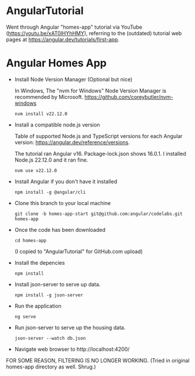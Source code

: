 # AngularTutorial
Went through Angular "homes-app" tutorial via YouTube (https://youtu.be/xAT0lHYhHMY), referring to the (outdated) tutorial web pages at https://angular.dev/tutorials/first-app.

# Angular Homes App
- Install Node Version Manager (Optional but nice)
  
  In Windows, The "nvm for Windows" Node Version Manager is recommended by Microsoft.
  https://github.com/coreybutler/nvm-windows

  `nvm install v22.12.0`

- Install a compatible node.js version

  Table of supported Node.js and TypeScript versions for each Angular version:
  https://angular.dev/reference/versions.

  The tutorial ran Angular v16.  Package-lock.json shows 16.0.1.
  I installed Node.js 22.12.0 and it ran fine.

  `nvm use v22.12.0`

- Install Angular if you don't have it installed

  `npm install -g @angular/cli`

- Clone this branch to your local machine

  `git clone -b homes-app-start git@github.com:angular/codelabs.git homes-app`

- Once the code has been downloaded

  `cd homes-app`

  (I copied to "AngularTutorial" for GitHub.com upload)

- Install the depencies

  `npm install` 

- Install json-server to serve up data.

  `npm install -g json-server`

- Run the application

  `ng serve`

- Run json-server to serve up the housing data.
  
  `json-server --watch db.json`

- Navigate web browser to http://localhost:4200/

FOR SOME REASON, FILTERING IS NO LONGER WORKING.
(Tried in original homes-app directory as well. Shrug.)